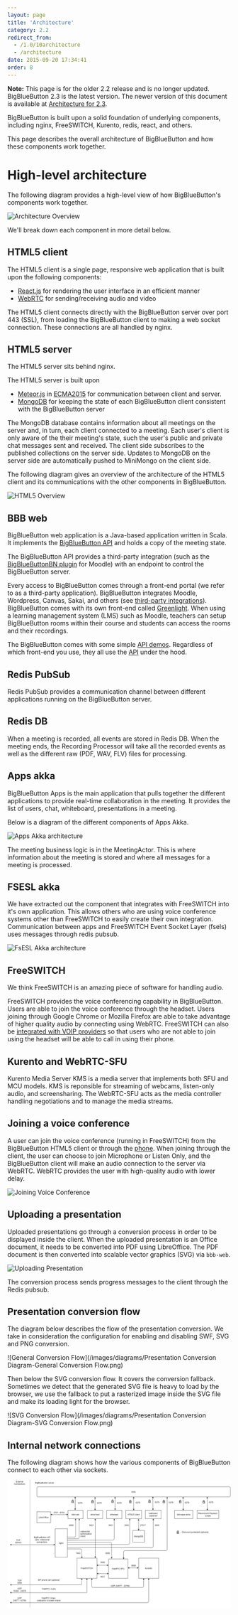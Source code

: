 ```yaml
---
layout: page
title: 'Architecture'
category: 2.2
redirect_from:
  - /1.0/10architecture
  - /architecture
date: 2015-09-20 17:34:41
order: 8
---
```


**Note:** This page is for the older 2.2 release and is no longer updated. BigBlueButton 2.3 is the latest version. The newer version of this document is available at [Architecture for 2.3](/2.3/architecture).

BigBlueButton is built upon a solid foundation of underlying components, including nginx, FreeSWITCH, Kurento, redis, react, and others.

This page describes the overall architecture of BigBlueButton and how these components work together.

# High-level architecture

The following diagram provides a high-level view of how BigBlueButton's components work together.

![Architecture Overview](/images/10/bbb-arch-overview.png)

We'll break down each component in more detail below.

## HTML5 client

The HTML5 client is a single page, responsive web application that is built upon the following components:

- [React.js](https://facebook.github.io/react/) for rendering the user interface in an efficient manner
- [WebRTC](https://webrtc.org/) for sending/receiving audio and video

The HTML5 client connects directly with the BigBlueButton server over port 443 (SSL), from loading the BigBlueButton client to making a web socket connection. These connections are all handled by nginx.

## HTML5 server

The HTML5 server sits behind nginx.

The HTML5 server is built upon

- [Meteor.js](http://meteor.com) in [ECMA2015](http://www.ecma-international.org/ecma-262/6.0/)
  for communication between client and server.
- [MongoDB](https://www.mongodb.com/) for keeping the state of each BigBlueButton client consistent with the BigBlueButton server

The MongoDB database contains information about all meetings on the server and, in turn, each client connected to a meeting. Each user's client is only aware of the their meeting's state, such the user's public and private chat messages sent and received. The client side subscribes to the published collections on the server side. Updates to MongoDB on the server side are automatically pushed to MiniMongo on the client side.

The following diagram gives an overview of the architecture of the HTML5 client and its communications with the other components in BigBlueButton.

![HTML5 Overview](/images/html5-client-architecture.png)

## BBB web

BigBlueButton web application is a Java-based application written in Scala. It implements the [BigBlueButton API](/dev/api.html) and holds a copy of the meeting state.

The BigBlueButton API provides a third-party integration (such as the [BigBlueButtonBN plugin](https://moodle.org/plugins/mod_bigbluebuttonbn) for Moodle) with an endpoint to control the BigBlueButton server.

Every access to BigBlueButton comes through a front-end portal (we refer to as a third-party application). BigBlueButton integrates Moodle, Wordpress, Canvas, Sakai, and others (see [third-party integrations](http://bigbluebutton.org/integrations/)). BigBlueButton comes with its own front-end called [Greenlight](/install/greenlight-v2.html). When using a learning management system (LMS) such as Moodle, teachers can setup BigBlueButton rooms within their course and students can access the rooms and their recordings.

The BigBlueButton comes with some simple [API demos](http://demo.bigbluebutton.org/demo/demo1.jsp). Regardless of which front-end you use, they all use the [API](/dev/api.html) under the hood.

## Redis PubSub

Redis PubSub provides a communication channel between different applications running on the BigBlueButton server.

## Redis DB

When a meeting is recorded, all events are stored in Redis DB. When the meeting ends, the Recording Processor will take all the recorded events as well as the different raw (PDF, WAV, FLV) files for processing.

## Apps akka

BigBlueButton Apps is the main application that pulls together the different applications to provide real-time collaboration in the meeting. It provides the list of users, chat, whiteboard, presentations in a meeting.

Below is a diagram of the different components of Apps Akka.

![Apps Akka architecture](/images/10/akka-apps-arch.png)

The meeting business logic is in the MeetingActor. This is where information about the meeting is stored and where all messages for a meeting is processed.

## FSESL akka

We have extracted out the component that integrates with FreeSWITCH into it's own application. This allows others who are using voice conference systems other than
FreeSWITCH to easily create their own integration. Communication between apps and FreeSWITCH Event Socket Layer (fsels) uses messages through redis pubsub.

![FsESL Akka architecture](/images/10/fsesl-akka-arch.png)

## FreeSWITCH

We think FreeSWITCH is an amazing piece of software for handling audio.

FreeSWITCH provides the voice conferencing capability in BigBlueButton. Users are able to join the voice conference through the headset. Users joining through Google Chrome or Mozilla Firefox are able to take advantage of higher quality audio by connecting using WebRTC. FreeSWITCH can also be [integrated with VOIP providers](/install/install.html#add-a-phone-number-to-the-conference-bridge) so that users who are not able to join using the headset will be able to call in using their phone.

## Kurento and WebRTC-SFU

Kurento Media Server KMS is a media server that implements both SFU and MCU models. KMS is reponsible for streaming of webcams, listen-only audio, and screensharing. The WebRTC-SFU acts as the media controller handling negotiations and to manage the media streams.

## Joining a voice conference

A user can join the voice conference (running in FreeSWITCH) from the BigBlueButton HTML5 client or through the [phone](/admin/customize.html#add-a-phone-number-to-the-conference-bridge). When joining through the client, the user can choose to join Microphone or Listen Only, and the BigBlueButton client will make an audio connection to the server via WebRTC. WebRTC provides the user with high-quality audio with lower delay.

![Joining Voice Conference](/images/10/joining-voice-conf.png)

## Uploading a presentation

Uploaded presentations go through a conversion process in order to be displayed inside the client. When the uploaded presentation is an Office document, it needs to be converted into PDF using LibreOffice. The PDF document is then converted into scalable vector graphics (SVG) via `bbb-web`.

![Uploading Presentation](/images/10/presentation-upload-11.png)

The conversion process sends progress messages to the client through the Redis pubsub.

## Presentation conversion flow

The diagram below describes the flow of the presentation conversion. We take in consideration the configuration for enabling and disabling SWF, SVG and PNG conversion.

![General Conversion Flow](/images/diagrams/Presentation Conversion Diagram-General Conversion Flow.png)

Then below the SVG conversion flow. It covers the conversion fallback. Sometimes we detect that the generated SVG file is heavy to load by the browser, we use the fallback to put a rasterized image inside the SVG file and make its loading light for the browser.

![SVG Conversion Flow](/images/diagrams/Presentation Conversion Diagram-SVG Conversion Flow.png)

## Internal network connections

The following diagram shows how the various components of BigBlueButton connect to each other via sockets.

![Network Connections](/images/22-connections.png)
